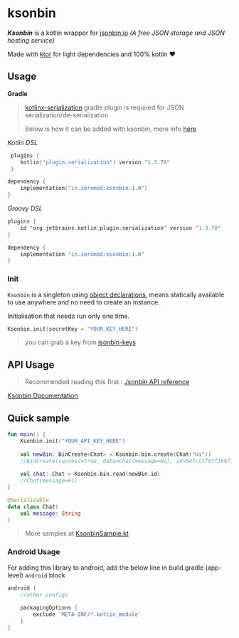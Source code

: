 # ksonbin
***Ksonbin*** is a kotlin wrapper for [jsonbin.io](https://jsonbin.io) *(A free JSON storage and JSON hosting service)*

Made with [ktor](https://ktor.io/) for light dependencies and 100% kotlin :heart:

## Usage

**Gradle**

> [kotlinx-serialization](https://github.com/Kotlin/kotlinx.serialization) gradle plugin is required for JSON serialization/de-serialization
>
> Below is how it can be added with ksonbin, more info [here](https://github.com/Kotlin/kotlinx.serialization#gradle)

*Kotlin DSL*

```kotlin
 plugins {
 	kotlin("plugin.serialization") version "1.3.70"
 }
```

```kotlin
dependency {
	implementation("in.zeromod:ksonbin:1.0")
}
```

*Groovy DSL*

```kotlin
plugins {
 	id 'org.jetbrains.kotlin.plugin.serialization' version '1.3.70'
}
```

```kotlin
dependency {
	implementation "in.zeromod:ksonbin:1.0"
}
```

###  Init

`Ksonbin` is a singleton using [object declarations](https://kotlinlang.org/docs/reference/object-declarations.html#object-declarations), means statically available to use anywhere and no need to create an instance.

Initialisation that needs run only one time.

```kotlin
Ksonbin.init(secretKey = "YOUR_KEY_HERE")
```

> you can grab a key from [jsonbin-keys](https://jsonbin.io/api-keys)

## API Usage

> Recommended reading this first : [Jsonbin API reference](https://jsonbin.io/api-reference) 

[Ksonbin Documentation](https://zeromod.in/ksonbin/)

## Quick sample

```kotlin
fun main() {
    Ksonbin.init("YOUR_API_KEY_HERE")
    
    val newBin: BinCreate<Chat> = Ksonbin.bin.create(Chat("Hi"))
    //BinCreate(success=true, data=Chat(message=Hi), id=5efcc1f87f16b71d48a96f91, private=true)
    
    val chat: Chat = Ksonbin.bin.read(newBin.id)
    //Chat(message=Hi)
}

@Serializable
data class Chat(
    val message: String
)
```

> More samples at [KsonbinSample.kt](https://github.com/zeromod/ksonbin/blob/master/sample/src/main/kotlin/KsonbinSample.kt)

### Android Usage

For adding this library to android, add the below line in build.gradle (app- level) `android` block

```groovy
android {
	//other configs
	
	packagingOptions {
        exclude 'META-INF/*.kotlin_module'
	}
}
```

